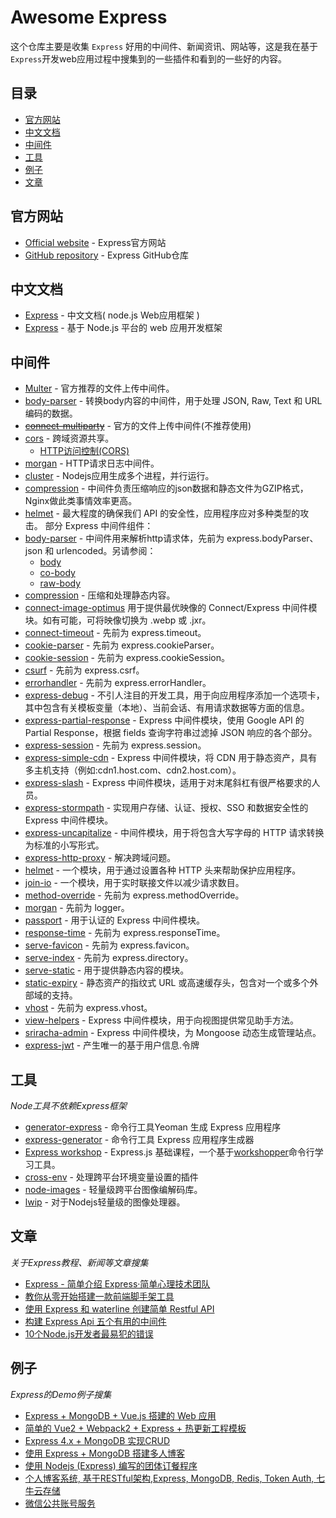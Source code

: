 # Awesome Express

这个仓库主要是收集 `Express` 好用的中间件、新闻资讯、网站等，这是我在基于`Express`开发web应用过程中搜集到的一些插件和看到的一些好的内容。

## 目录

- [官方网站](#官方网站)
- [中文文档](#中文文档)
- [中间件](#中间件)
- [工具](#工具)
- [例子](#例子)
- [文章](#文章)

## 官方网站

- [Official website](http://expressjs.com) - Express官方网站
- [GitHub repository](https://github.com/expressjs/express) - Express GitHub仓库

## 中文文档

- [Express](http://expressjs.jser.us/) - 中文文档( node.js Web应用框架 )
- [Express](http://www.expressjs.com.cn/) - 基于 Node.js 平台的 web 应用开发框架

## 中间件

- [Multer](https://github.com/expressjs/multer) - 官方推荐的文件上传中间件。
- [body-parser](https://github.com/expressjs/body-parser) - 转换body内容的中间件，用于处理 JSON, Raw, Text 和 URL 编码的数据。
- <del>[connect-multiparty](https://github.com/expressjs/connect-multiparty)</del> - 官方的文件上传中间件(不推荐使用)
- [cors](https://github.com/expressjs/cors) - 跨域资源共享。
    - [HTTP访问控制(CORS)](https://developer.mozilla.org/zh-CN/docs/Web/HTTP/Access_control_CORS)
- [morgan](https://github.com/expressjs/morgan) - HTTP请求日志中间件。
- [cluster](https://nodejs.org/api/cluster.html) - Nodejs应用生成多个进程，并行运行。
- [compression](https://github.com/expressjs/compression) - 中间件负责压缩响应的json数据和静态文件为GZIP格式，Nginx做此类事情效率更高。
- [helmet](https://github.com/helmetjs/helmet) - 最大程度的确保我们 API 的安全性，应用程序应对多种类型的攻击。
部分 Express 中间件组件：
- [body-parser](https://github.com/expressjs/body-parser) - 中间件用来解析http请求体，先前为 express.bodyParser、json 和 urlencoded。另请参阅：
  - [body](https://github.com/raynos/body)
  - [co-body](https://github.com/visionmedia/co-body)
  - [raw-body](https://github.com/stream-utils/raw-body)
- [compression](https://github.com/expressjs/compression) - 压缩和处理静态内容。
- [connect-image-optimus](https://github.com/msemenistyi/connect-image-optimus)  用于提供最优映像的 Connect/Express 中间件模块。如有可能，可将映像切换为 .webp 或 .jxr。
- [connect-timeout](https://github.com/expressjs/timeout) - 先前为 express.timeout。
- [cookie-parser](https://github.com/expressjs/cookie-parser) - 先前为 express.cookieParser。
- [cookie-session](https://github.com/expressjs/cookie-session) - 先前为 express.cookieSession。
- [csurf](https://github.com/expressjs/csurf) - 先前为 express.csrf。
- [errorhandler](https://github.com/expressjs/errorhandler) - 先前为 express.errorHandler。
- [express-debug](https://github.com/devoidfury/express-debug) - 不引人注目的开发工具，用于向应用程序添加一个选项卡，其中包含有关模板变量（本地）、当前会话、有用请求数据等方面的信息。
- [express-partial-response](https://github.com/nemtsov/express-partial-response) - Express 中间件模块，使用 Google API 的 Partial Response，根据 fields 查询字符串过滤掉 JSON 响应的各个部分。
- [express-session](https://github.com/expressjs/session) - 先前为 express.session。
- [express-simple-cdn](https://github.com/jamiesteven/express-simple-cdn) - Express 中间件模块，将 CDN 用于静态资产，具有多主机支持（例如:cdn1.host.com、cdn2.host.com）。
- [express-slash](https://github.com/ericf/express-slash) - Express 中间件模块，适用于对末尾斜杠有很严格要求的人员。
- [express-stormpath](https://github.com/stormpath/stormpath-express) - 实现用户存储、认证、授权、SSO 和数据安全性的 Express 中间件模块。
- [express-uncapitalize](https://github.com/jamiesteven/express-uncapitalize) - 中间件模块，用于将包含大写字母的 HTTP 请求转换为标准的小写形式。
- [express-http-proxy](https://github.com/villadora/express-http-proxy) - 解决跨域问题。
- [helmet](https://github.com/helmetjs/helmet) - 一个模块，用于通过设置各种 HTTP 头来帮助保护应用程序。
- [join-io](https://github.com/coderaiser/join-io) - 一个模块，用于实时联接文件以减少请求数目。
- [method-override](https://github.com/expressjs/method-override) - 先前为 express.methodOverride。
- [morgan](https://github.com/expressjs/morgan) - 先前为 logger。
- [passport](https://github.com/jaredhanson/passport) - 用于认证的 Express 中间件模块。
- [response-time](https://github.com/expressjs/response-time) - 先前为 express.responseTime。
- [serve-favicon](https://github.com/expressjs/serve-favicon) - 先前为 express.favicon。
- [serve-index](https://github.com/expressjs/serve-index) - 先前为 express.directory。
- [serve-static](https://github.com/expressjs/serve-static) - 用于提供静态内容的模块。
- [static-expiry](https://github.com/paulwalker/connect-static-expiry) - 静态资产的指纹式 URL 或高速缓存头，包含对一个或多个外部域的支持。
- [vhost](https://github.com/expressjs/vhost) - 先前为 express.vhost。
- [view-helpers](https://github.com/madhums/node-view-helpers) - Express 中间件模块，用于向视图提供常见助手方法。
- [sriracha-admin](https://github.com/hdngr/siracha) - Express 中间件模块，为 Mongoose 动态生成管理站点。
- [express-jwt](https://github.com/auth0/express-jwt) - 产生唯一的基于用户信息.令牌

## 工具

_Node工具不依赖Express框架_

- [generator-express](https://github.com/petecoop/generator-express) - 命令行工具Yeoman 生成 Express 应用程序
- [express-generator](https://github.com/expressjs/generator) - 命令行工具 Express 应用程序生成器
- [Express workshop](https://github.com/azat-co/expressworks) - Express.js 基础课程，一个基于[workshopper](https://github.com/workshopper/workshopper)命令行学习工具。
- [cross-env](https://www.npmjs.com/package/cross-env) - 处理跨平台环境变量设置的插件 
- [node-images](https://github.com/zhangyuanwei/node-images) - 轻量级跨平台图像编解码库。
- [lwip](https://github.com/EyalAr/lwip) - 对于Nodejs轻量级的图像处理器。

## 文章

_关于Express教程、新闻等文章搜集_

- [Express - 简单介绍 Express·简单心理技术团队](https://jiandanxinli.github.io/2016-08-09.html)
- [教你从零开始搭建一款前端脚手架工具](https://segmentfault.com/a/1190000006190814)
- [使用 Express 和 waterline 创建简单 Restful API](https://segmentfault.com/a/1190000004996659)
- [构建 Express Api 五个有用的中间件](https://fe.ele.me/gou-jian-express-api-wu-ge-you-yong-de-zhong-jian-jian/)
- [10个Node.js开发者最易犯的错误](https://zhuanlan.zhihu.com/p/19944110)

## 例子
_Express的Demo例子搜集_

- [Express + MongoDB + Vue.js 搭建的 Web 应用](https://github.com/WecanStudio/wecanstudio-site)
- [简单的 Vue2 + Webpack2 + Express + 热更新工程模板](https://github.com/hilongjw/vue-express-hot-simple)
- [Express 4.x + MongoDB 实现CRUD](https://github.com/liuxuanqiang/Express_MongoDb_Demo)
- [使用 Express + MongoDB 搭建多人博客](https://github.com/nswbmw/N-blog)
- [使用 Nodejs (Express) 编写的团体订餐程序](https://github.com/willerce/canku)
- [个人博客系统, 基于RESTful架构,Express, MongoDB, Redis, Token Auth, 七牛云存储](https://github.com/jackhutu/jackblog-api-express)
- [微信公共账号服务](https://github.com/node-weixin/node-weixin-express)